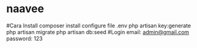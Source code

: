 # naavee
#Cara Install
composer install
configure file .env
php artisan key:generate
php artisan migrate
php artisan db:seed
#Login
email: admin@gmail.com
password: 123
